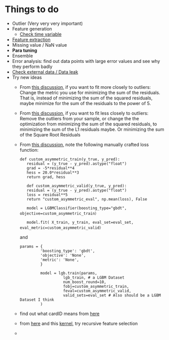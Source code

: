 # Things to do

- Outlier (Very very very important)
- Feature generation
   - [Check time variable](https://www.kaggle.com/denzo123/a-closer-look-at-date-variables)
- [Feature extraction](https://www.kaggle.com/c/elo-merchant-category-recommendation/discussion/73937)
- Missing value / NaN value
- **Para tuning**
- Ensemble
- Error analysis: find out data points with large error values and see why they perform badly
- [Check external data / Data leak](https://www.kaggle.com/c/elo-merchant-category-recommendation/discussion/72958)
- Try new ideas
   - From [this discussion](https://www.kaggle.com/c/elo-merchant-category-recommendation/discussion/78470), if you want to fit more closely to outliers: Change the metric you use for minimizing the sum of the residuals. That is, instead of minimizing the sum of the squared residuals, maybe minimize for the sum of the residuals to the power of 5.
   - From [this discussion](https://www.kaggle.com/c/elo-merchant-category-recommendation/discussion/78470), if you want to fit less closely to outliers: Remove the outliers from your sample, or change the the optimization from minimizing the sum of the squared residuals, to minimizing the sum of the L1 residuals maybe. Or minimizing the sum of the Square Root Residuals
   - From [this discussion](https://www.kaggle.com/c/elo-merchant-category-recommendation/discussion/78470), note the following manually crafted loss function:
      ```
      def custom_asymmetric_train(y_true, y_pred):
         residual = (y_true - y_pred).astype("float")
         grad = -5*residual**4
         hess = 20.0*residual**3
         return grad, hess

         def custom_asymmetric_valid(y_true, y_pred):
         residual = (y_true - y_pred).astype("float")
         loss = residual**5
         return "custom_asymmetric_eval", np.mean(loss), False

         model = LGBMClassifier(boosting_type="gbdt", objective=custom_asymmetric_train）

         model.fit( X_train, y_train, eval_set=eval_set, eval_metric=custom_asymmetric_valid）
      ```
      and <br/>
      
      ```
      params = {
               'boosting_type': 'gbdt',
               'objective': 'None',
               'metric': 'None',
               }

               model = lgb.train(params,
                         lgb_train, # a LGBM Dataset
                         num_boost_round=10,
                         fobj=custom_asymmetric_train,
                         feval=custom_asymmetric_valid,
                         valid_sets=eval_set # Also should be a LGBM Dataset I think
               )
      ```
   - find out what cardID means from [here](https://www.kaggle.com/c/elo-merchant-category-recommendation/discussion/78732)
   - from [here](https://www.kaggle.com/c/elo-merchant-category-recommendation/discussion/78614) and this [kernel](https://www.kaggle.com/roydatascience/recursive-feature-selection-using-sklearn-on-elo?scriptVersionId=9969948), try recursive feature selection
   - 
